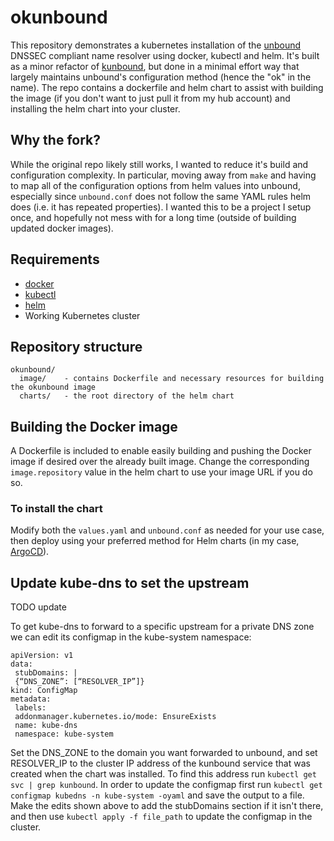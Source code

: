 # okunbound

This repository demonstrates a kubernetes installation of the [unbound](http://www.unbound.net) DNSSEC compliant name resolver using docker, kubectl and helm. It's built as a minor refactor of [kunbound](https://github.com/Markbnj/kunbound), but done in a minimal effort way that largely maintains unbound's configuration method (hence the "ok" in the name).  The repo contains a dockerfile and helm chart to assist with building the image (if you don't want to just pull it from my hub account) and installing the helm chart into your cluster.

## Why the fork?

While the original repo likely still works, I wanted to reduce it's build and configuration complexity.  In particular, moving away from `make` and having to map all of the configuration options from helm values into unbound, especially since `unbound.conf` does not follow the same YAML rules helm does (i.e. it has repeated properties).  I wanted this to be a project I setup once, and hopefully not mess with for a long time (outside of building updated docker images).

## Requirements

* [docker](https://www.docker.com/)
* [kubectl](https://kubernetes.io/docs/tasks/tools/install-kubectl/)
* [helm](https://helm.sh/)
* Working Kubernetes cluster

## Repository structure

```
okunbound/
  image/	- contains Dockerfile and necessary resources for building the okunbound image
  charts/	- the root directory of the helm chart
```

## Building the Docker image

A Dockerfile is included to enable easily building and pushing the Docker image if desired over the already built image.  Change the corresponding `image.repository` value in the helm chart to use your image URL if you do so.

### To install the chart

Modify both the `values.yaml` and `unbound.conf` as needed for your use case, then deploy using your preferred method for Helm charts (in my case, [ArgoCD](https://argo-cd.readthedocs.io/en/stable/)). 

## Update kube-dns to set the upstream

TODO update

To get kube-dns to forward to a specific upstream for a private DNS zone we can edit its configmap in the kube-system namespace:

```
apiVersion: v1
data:
 stubDomains: |
 {“DNS_ZONE”: [“RESOLVER_IP”]}
kind: ConfigMap
metadata:
 labels:
 addonmanager.kubernetes.io/mode: EnsureExists
 name: kube-dns
 namespace: kube-system
```

Set the DNS_ZONE to the domain you want forwarded to unbound, and set RESOLVER_IP to the cluster IP address of the kunbound service that was created when the chart was installed. To find this address run `kubectl get svc | grep kunbound`. In order to update the configmap first run `kubectl get configmap kubedns -n kube-system -oyaml` and save the output to a file. Make the edits shown above to add the stubDomains section if it isn't there, and then use `kubectl apply -f file_path` to update the configmap in the cluster.
